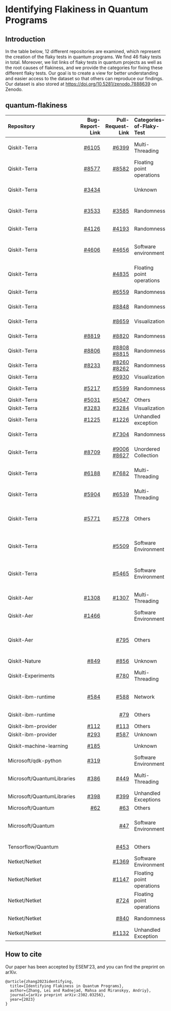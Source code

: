 # Identifying Flakiness in Quantum Programs

## Introduction
In the table below, 12 different repositories are examined, which represent the creation of the flaky tests in quantum programs. We find 46 flaky tests in total. Moreover, we list links of flaky tests in quantum projects as well as the root causes of flakiness, and we provide the categories for fixing these different flaky tests. Our goal is to create a view for better understanding and easier access to the dataset so that others can reproduce our findings. Our dataset is also stored at https://doi.org/10.5281/zenodo.7888639 on Zenodo. 
## quantum-flakiness
|  Repository |   Bug-Report-Link  |  Pull-Request-Link | Categories-of-Flaky-Test |      Categories-of-Fix            |
|    :---     |    ---:            |  ---:              |         :---             |              :---                 |
| Qiskit-Terra | [#6105](https://github.com/Qiskit/qiskit-terra/issues/6105) | [#6399](https://github.com/Qiskit/qiskit-terra/pull/6399) | Multi-Threading | Others, separate temp files for different threads |
| Qiskit-Terra | [#8577](https://github.com/Qiskit/qiskit-terra/issues/8577) | [#8582](https://github.com/Qiskit/qiskit-terra/pull/8582) | Floating point operations | Others, remove test cases |
| Qiskit-Terra | [#3434](https://github.com/Qiskit/qiskit-terra/issues/3434) | | Unknown | Others, closed because it cannot be reproduced |
| Qiskit-Terra | [#3533](https://github.com/Qiskit/qiskit-terra/issues/3533) | [#3585](https://github.com/Qiskit/qiskit-terra/pull/3585) | Randomness | Others, remove randomness from two_qubit_decompose |
| Qiskit-Terra | [#4126](https://github.com/Qiskit/qiskit-terra/issues/4126) | [#4193](https://github.com/Qiskit/qiskit-terra/pull/4193) | Randomness | Fix random number seed |
| Qiskit-Terra | [#4606](https://github.com/Qiskit/qiskit-terra/issues/4606) | [#4656](https://github.com/Qiskit/qiskit-terra/pull/4656) | Software environment | Alter software environment, remove specific version dependency |
| Qiskit-Terra | | [#4835](https://github.com/Qiskit/qiskit-terra/pull/4835) | Floating point operations | Others, increase tolerance |
| Qiskit-Terra | | [#6559](https://github.com/Qiskit/qiskit-terra/pull/6559) | Randomness | Fixed random number seed |
| Qiskit-Terra | | [#8848](https://github.com/Qiskit/qiskit-terra/pull/8848) | Randomness | Fixed random number seed |
| Qiskit-Terra |  | [#8659](https://github.com/Qiskit/qiskit-terra/pull/8659)  | Visualization | Others, remove random components |
| Qiskit-Terra |  [#8819](https://github.com/Qiskit/qiskit-terra/issues/8819)  |   [#8820](https://github.com/Qiskit/qiskit-terra/pull/8820)        | Randomness    | Fix random number seed  |
| Qiskit-Terra |  [#8806](https://github.com/Qiskit/qiskit-terra/issues/8806) | [#8808](https://github.com/Qiskit/qiskit-terra/pull/8808)<br> [#8815](https://github.com/Qiskit/qiskit-terra/pull/8815) | Randomness | Fixed random number seed |
| Qiskit-Terra | [#8233](https://github.com/Qiskit/qiskit-terra/issues/8233) | [#8260](https://github.com/Qiskit/qiskit-terra/pull/8260)<br> [#8262](https://github.com/Qiskit/qiskit-terra/pull/8262) | Randomness | Fixed random number seed |
| Qiskit-Terra |  | [#6930](https://github.com/Qiskit/qiskit-terra/pull/6930) |       Visualization      | Others  |
| Qiskit-Terra | [#5217](https://github.com/Qiskit/qiskit-terra/issues/5217) | [#5599](https://github.com/Qiskit/qiskit-terra/pull/5599) | Randomness  | Fixed random number seed |
| Qiskit-Terra | [#5031](https://github.com/Qiskit/qiskit-terra/issues/5031) | [#5047](https://github.com/Qiskit/qiskit-terra/pull/5047) | Others | Others  |
| Qiskit-Terra | [#3283](https://github.com/Qiskit/qiskit-terra/issues/3283) | [#3284](https://github.com/Qiskit/qiskit-terra/pull/3284) | Visualization | Others |
| Qiskit-Terra | [#1225](https://github.com/Qiskit/qiskit-terra/issues/1225) | [#1226](https://github.com/Qiskit/qiskit-terra/pull/1226) | Unhandled exception | Add exception handler |
| Qiskit-Terra |  | [#7304](https://github.com/Qiskit/qiskit-terra/pull/7304) |   Randomness | Fixed random number seed |
| Qiskit-Terra | [#8709](https://github.com/Qiskit/qiskit-terra/issues/8709) | [#9006](https://github.com/Qiskit/qiskit-terra/pull/9006)<br> [#8627](https://github.com/Qiskit/qiskit-terra/pull/8627) | Unordered Collection | Compare key-by-key instead of the insertion order |
| Qiskit-Terra | [#6188](https://github.com/Qiskit/qiskit-terra/issues/6188) | [#7682](https://github.com/Qiskit/qiskit-terra/pull/7682) | Multi-Threading | Others, bumping the minimum symengine version |
| Qiskit-Terra | [#5904](https://github.com/Qiskit/qiskit-terra/issues/5904) | [#6539](https://github.com/Qiskit/qiskit-terra/pull/6539) | Multi-Threading | Single thread, disables the use of parallel sphinx |
| Qiskit-Terra | [#5771](https://github.com/Qiskit/qiskit-terra/issues/5771) | [#5778](https://github.com/Qiskit/qiskit-terra/pull/5778) | Others | Others, ensuring all instruction objects in scheduled circuit are different |
| Qiskit-Terra |  | [#5509](https://github.com/Qiskit/qiskit-terra/pull/5509) | Software Environment | Alter software environment, change the deprecation shim in qiskit.util |
| Qiskit-Terra |  | [#5465](https://github.com/Qiskit/qiskit-terra/pull/5465) | Software Environment | Alter software environment, skip on the tests to be python >= 3.8 |
| Qiskit-Aer | [#1308](https://github.com/Qiskit/qiskit-aer/issues/1308) | [#1307](https://github.com/Qiskit/qiskit-aer/pull/1307) | Multi-Threading | Others, generate random numbers before parallization |
| Qiskit-Aer | [#1466](https://github.com/Qiskit/qiskit-aer/issues/1466) |   | Software Environment |  Others, closed issue, but no PR associated|
| Qiskit-Aer |  | [#795](https://github.com/Qiskit/qiskit-aer/pull/795) |  Others | Others, replace hardcoded expected value with a dynamically computed one  |
| Qiskit-Nature | [#849](https://github.com/Qiskit/qiskit-nature/issues/849) | [#856](https://github.com/Qiskit/qiskit-nature/pull/856) | Unknown | Others |
| Qiskit-Experiments |  | [#780](https://github.com/Qiskit/qiskit-experiments/pull/780) | Multi-Threading | Single thread, set the number of threads to 1 |
| Qiskit-ibm-runtime | [#584](https://github.com/Qiskit/qiskit-ibm-runtime/issues/584) | [#588](https://github.com/Qiskit/qiskit-ibm-runtime/pull/588) | Network | Synchronization, wait until websocket finished connection |
| Qiskit-ibm-runtime |  | [#79](https://github.com/Qiskit/qiskit-ibm-runtime/pull/79) | Others | Others, set unique program id |
| Qiskit-ibm-provider | [#112](https://github.com/Qiskit/qiskit-ibm-provider/issues/112) | [#113](https://github.com/Qiskit/qiskit-ibm-provider/pull/113) | Others | Others, filter test |
| Qiskit-ibm-provider | [#293](https://github.com/Qiskit/qiskit-ibm-provider/issues/293) | [#587](https://github.com/Qiskit/qiskit-ibmq-provider/pull/587) | Unknown | Others |
| Qiskit-machine-learning | [#185](https://github.com/Qiskit/qiskit-machine-learning/issues/185) | |  Unknown | Others, closed, but no PR associated|
| Microsoft/qdk-python | [#319](https://github.com/microsoft/qdk-python/issues/319) | | Software Environment |  Others, closed, but no PR associated  |
| Microsoft/QuantumLibraries | [#386](https://github.com/microsoft/QuantumLibraries/issues/386) | [#449](https://github.com/microsoft/QuantumLibraries/pull/449) | Multi-Threading | Others, fixed by using a concurrent dictionary |
| Microsoft/QuantumLibraries | [#398](https://github.com/microsoft/QuantumLibraries/issues/398) | [#399](https://github.com/microsoft/QuantumLibraries/pull/399) | Unhandled Exceptions | Add exception handler |
| Microsoft/Quantum | [#62](https://github.com/microsoft/Quantum/issues/62) | [#63](https://github.com/microsoft/Quantum/pull/63) | Others | Others, delete space |
| Microsoft/Quantum |  | [#47](https://github.com/microsoft/Quantum/pull/47) | Software Environment | Alter software environment, update the version of Electron |
| Tensorflow/Quantum |  | [#453](https://github.com/tensorflow/quantum/pull/453) | Others | Others, fixed output manually |
| Netket/Netket |  | [#1369](https://github.com/netket/netket/pull/1369) | Software Environment | Others, simplified tests |
| Netket/Netket |  | [#1147](https://github.com/netket/netket/pull/1147) | Floating point operations | Increase tolerance |
| Netket/Netket |  | [#724](https://github.com/netket/netket/pull/724) | Floating point operations | Increase tolerance |
| Netket/Netket | |  [#840](https://github.com/netket/netket/pull/840) | Randomness | Fix random number seed |
| Netket/Netket |  | [#1132](https://github.com/netket/netket/pull/1132) | Unhandled Exception | Add exception handler |

## How to cite
Our paper has been accepted by ESEM'23, and you can find the preprint on arXiv.

```
@article{zhang2023identifying,
  title={Identifying Flakiness in Quantum Programs},
  author={Zhang, Lei and Radnejad, Mahsa and Miranskyy, Andriy},
  journal={arXiv preprint arXiv:2302.03256},
  year={2023}
}
```





